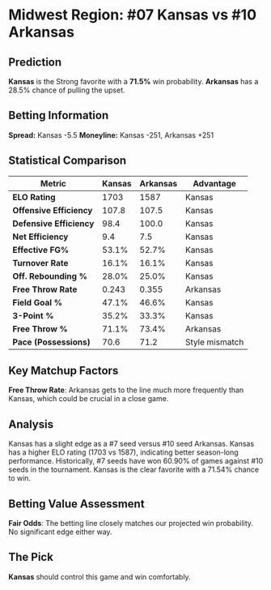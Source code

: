 # Midwest Region: #07 Kansas vs #10 Arkansas

## Prediction
**Kansas** is the Strong favorite with a **71.5%** win probability.
**Arkansas** has a 28.5% chance of pulling the upset.

## Betting Information
**Spread:** Kansas -5.5
**Moneyline:** Kansas -251, Arkansas +251

## Statistical Comparison

| Metric | Kansas | Arkansas | Advantage |
|--------|-----------------|-----------------|----------|
| **ELO Rating** | 1703 | 1587 | Kansas |
| **Offensive Efficiency** | 107.8 | 107.5 | Kansas |
| **Defensive Efficiency** | 98.4 | 100.0 | Kansas |
| **Net Efficiency** | 9.4 | 7.5 | Kansas |
| **Effective FG%** | 53.1% | 52.7% | Kansas |
| **Turnover Rate** | 16.1% | 16.1% | Kansas |
| **Off. Rebounding %** | 28.0% | 25.0% | Kansas |
| **Free Throw Rate** | 0.243 | 0.355 | Arkansas |
| **Field Goal %** | 47.1% | 46.6% | Kansas |
| **3-Point %** | 35.2% | 33.3% | Kansas |
| **Free Throw %** | 71.1% | 73.4% | Arkansas |
| **Pace (Possessions)** | 70.6 | 71.2 | Style mismatch |

## Key Matchup Factors

**Free Throw Rate**: Arkansas gets to the line much more frequently than Kansas, which could be crucial in a close game.

## Analysis

Kansas has a slight edge as a #7 seed versus #10 seed Arkansas. Kansas has a higher ELO rating (1703 vs 1587), indicating better season-long performance. Historically, #7 seeds have won 60.90% of games against #10 seeds in the tournament. Kansas is the clear favorite with a 71.54% chance to win.

## Betting Value Assessment

**Fair Odds**: The betting line closely matches our projected win probability. No significant edge either way.

## The Pick

**Kansas** should control this game and win comfortably.

